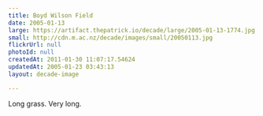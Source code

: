 ```yaml
---
title: Boyd Wilson Field
date: 2005-01-13
large: https://artifact.thepatrick.io/decade/large/2005-01-13-1774.jpg
small: http://cdn.m.ac.nz/decade/images/small/20050113.jpg
flickrUrl: null
photoId: null
createdAt: 2011-01-30 11:07:17.54624
updatedAt: 2005-01-23 03:43:13
layout: decade-image

---
```

Long grass. Very long.
